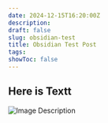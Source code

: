 ```yaml
---
date: 2024-12-15T16:20:00Z
description: 
draft: false
slug: obsidian-test
title: Obsidian Test Post
tags: 
showToc: false
---
```


## Here is Textt

![Image Description](/images/Pasted%20image%2020241215163254.png)